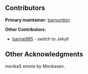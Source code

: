 ## Contributors

**Primary maintainer:** [barnumbirr](https://github.com/barnumbirr)

**Other Contributors:**

* [barnie995](https://github.com/barnie995) - switch to Jekyll

## Other Acknowledgments

monkaS emote by Monkasen.
